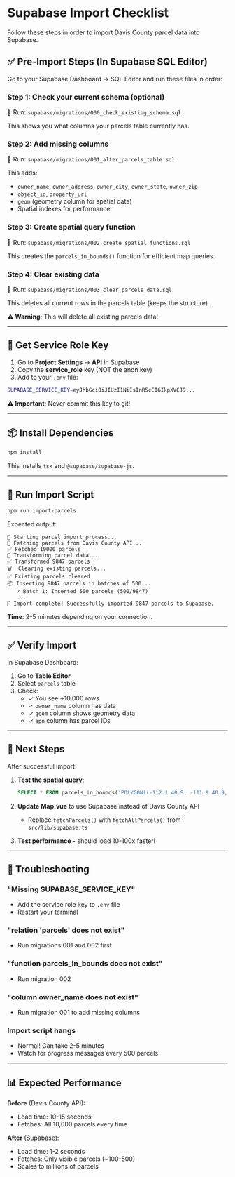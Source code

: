 # Supabase Import Checklist

Follow these steps in order to import Davis County parcel data into Supabase.

## ✅ Pre-Import Steps (In Supabase SQL Editor)

Go to your Supabase Dashboard → SQL Editor and run these files in order:

### Step 1: Check your current schema (optional)
📄 Run: `supabase/migrations/000_check_existing_schema.sql`

This shows you what columns your parcels table currently has.

### Step 2: Add missing columns
📄 Run: `supabase/migrations/001_alter_parcels_table.sql`

This adds:
- `owner_name`, `owner_address`, `owner_city`, `owner_state`, `owner_zip`
- `object_id`, `property_url`
- `geom` (geometry column for spatial data)
- Spatial indexes for performance

### Step 3: Create spatial query function
📄 Run: `supabase/migrations/002_create_spatial_functions.sql`

This creates the `parcels_in_bounds()` function for efficient map queries.

### Step 4: Clear existing data
📄 Run: `supabase/migrations/003_clear_parcels_data.sql`

This deletes all current rows in the parcels table (keeps the structure).

**⚠️ Warning**: This will delete all existing parcels data!

---

## 🔑 Get Service Role Key

1. Go to **Project Settings** → **API** in Supabase
2. Copy the **service_role** key (NOT the anon key)
3. Add to your `.env` file:

```bash
SUPABASE_SERVICE_KEY=eyJhbGciOiJIUzI1NiIsInR5cCI6IkpXVCJ9...
```

**⚠️ Important**: Never commit this key to git!

---

## 📦 Install Dependencies

```bash
npm install
```

This installs `tsx` and `@supabase/supabase-js`.

---

## 🚀 Run Import Script

```bash
npm run import-parcels
```

Expected output:
```
🚀 Starting parcel import process...
📡 Fetching parcels from Davis County API...
✅ Fetched 10000 parcels
🔄 Transforming parcel data...
✅ Transformed 9847 parcels
🗑️  Clearing existing parcels...
✅ Existing parcels cleared
📦 Inserting 9847 parcels in batches of 500...
   ✓ Batch 1: Inserted 500 parcels (500/9847)
   ...
🎉 Import complete! Successfully imported 9847 parcels to Supabase.
```

**Time**: 2-5 minutes depending on your connection.

---

## ✅ Verify Import

In Supabase Dashboard:

1. Go to **Table Editor**
2. Select `parcels` table
3. Check:
   - ✓ You see ~10,000 rows
   - ✓ `owner_name` column has data
   - ✓ `geom` column shows geometry data
   - ✓ `apn` column has parcel IDs

---

## 🔄 Next Steps

After successful import:

1. **Test the spatial query**:
   ```sql
   SELECT * FROM parcels_in_bounds('POLYGON((-112.1 40.9, -111.9 40.9, -111.9 41.1, -112.1 41.1, -112.1 40.9))');
   ```

2. **Update Map.vue** to use Supabase instead of Davis County API
   - Replace `fetchParcels()` with `fetchAllParcels()` from `src/lib/supabase.ts`

3. **Test performance** - should load 10-100x faster!

---

## 🐛 Troubleshooting

### "Missing SUPABASE_SERVICE_KEY"
- Add the service role key to `.env` file
- Restart your terminal

### "relation 'parcels' does not exist"
- Run migrations 001 and 002 first

### "function parcels_in_bounds does not exist"
- Run migration 002

### "column owner_name does not exist"
- Run migration 001 to add missing columns

### Import script hangs
- Normal! Can take 2-5 minutes
- Watch for progress messages every 500 parcels

---

## 📊 Expected Performance

**Before** (Davis County API):
- Load time: 10-15 seconds
- Fetches: All 10,000 parcels every time

**After** (Supabase):
- Load time: 1-2 seconds
- Fetches: Only visible parcels (~100-500)
- Scales to millions of parcels
